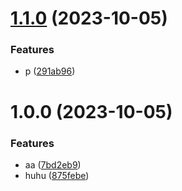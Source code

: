 # [1.1.0](https://github.com/devdanco/mono-dev2/compare/@mononxtest/mtypes-v1.0.0...@mononxtest/mtypes-v1.1.0) (2023-10-05)


### Features

* p ([291ab96](https://github.com/devdanco/mono-dev2/commit/291ab9638e4d05ec24b301f637a2521b12f15791))

# 1.0.0 (2023-10-05)


### Features

* aa ([7bd2eb9](https://github.com/devdanco/mono-dev2/commit/7bd2eb91ddb5dccdab9ad6bd6585420cdc8c08cb))
* huhu ([875febe](https://github.com/devdanco/mono-dev2/commit/875febe9b38cc95f2a72c784d922bb4fbc922a1a))
